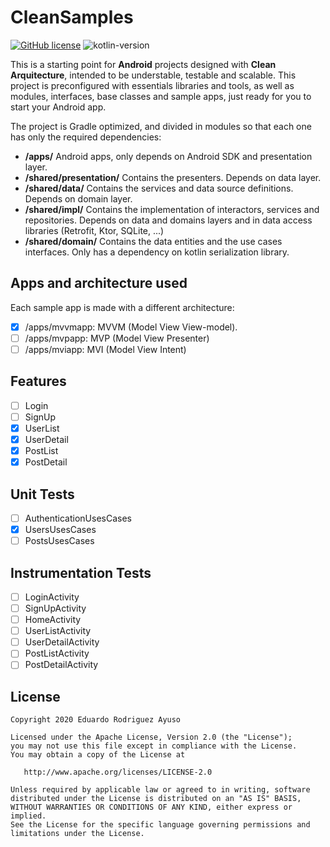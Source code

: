 # CleanSamples

[![GitHub license](https://img.shields.io/badge/license-Apache%20License%202.0-blue.svg?style=flat)](http://www.apache.org/licenses/LICENSE-2.0) ![kotlin-version](https://img.shields.io/badge/kotlin-1.4.30-orange)

This is a starting point for **Android** projects designed with **Clean Arquitecture**, intended to be understable, testable and scalable. This project is preconfigured with essentials libraries and tools, as well as modules, interfaces, base classes and sample apps, just ready for you to start your Android app.

The project is Gradle optimized, and divided in modules so that each one has only the required dependencies:
* **/apps/** Android apps, only depends on Android SDK and presentation layer.
* **/shared/presentation/** Contains the presenters. Depends on data layer.
* **/shared/data/** Contains the services and data source definitions. Depends on domain layer.
* **/shared/impl/** Contains the implementation of interactors, services and repositories. Depends on data and domains layers and in data access libraries (Retrofit, Ktor, SQLite, ...)
* **/shared/domain/** Contains the data entities and the use cases interfaces. Only has a dependency on kotlin serialization library.

## Apps and architecture used
Each sample app is made with a different architecture:
* [x] /apps/mvvmapp: MVVM (Model View View-model).
* [ ] /apps/mvpapp: MVP (Model View Presenter)
* [ ] /apps/mviapp: MVI (Model View Intent)

## Features
* [ ] Login
* [ ] SignUp
* [x] UserList
* [x] UserDetail
* [x] PostList
* [x] PostDetail

## Unit Tests
* [ ] AuthenticationUsesCases
* [x] UsersUsesCases
* [ ] PostsUsesCases

## Instrumentation Tests
* [ ] LoginActivity
* [ ] SignUpActivity
* [ ] HomeActivity
* [ ] UserListActivity
* [ ] UserDetailActivity
* [ ] PostListActivity
* [ ] PostDetailActivity

## License

    Copyright 2020 Eduardo Rodriguez Ayuso

    Licensed under the Apache License, Version 2.0 (the "License");
    you may not use this file except in compliance with the License.
    You may obtain a copy of the License at

       http://www.apache.org/licenses/LICENSE-2.0

    Unless required by applicable law or agreed to in writing, software
    distributed under the License is distributed on an "AS IS" BASIS,
    WITHOUT WARRANTIES OR CONDITIONS OF ANY KIND, either express or implied.
    See the License for the specific language governing permissions and
    limitations under the License.